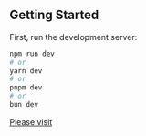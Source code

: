 ## Getting Started

First, run the development server:

```bash
npm run dev
# or
yarn dev
# or
pnpm dev
# or
bun dev
```

<a href="https://home-sale.vercel.app/" target="_blank">Please visit</a>
